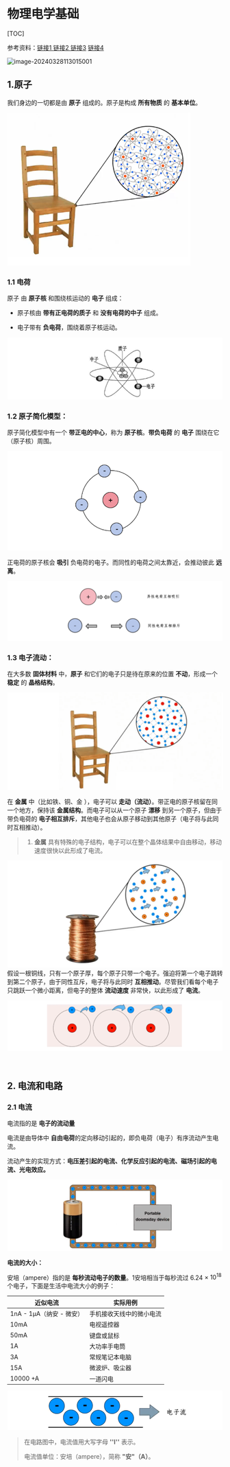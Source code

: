 # 物理电学基础

[TOC]



参考资料：[链接1 ](https://www.toutiao.com/article/6912292752080421388/?wid=1711522028477)  [链接2 ](https://www.edrawsoft.cn/mindmaster/dianxuedianli/) [链接3](http://www.360doc.com/content/16/1008/14/26166517_596673308.shtml)  [链接4](https://ihep.cas.cn/kxcb/khsl/201709/t20170921_4863078.html) 

![image-20240328113015001](C:\Users\zjh\AppData\Roaming\Typora\typora-user-images\image-20240328113015001.png)



## 1.原子

我们身边的一切都是由 **原子** 组成的。原子是构成 **所有物质** 的 **基本单位**。

![image-20240402110433801](https://raw.githubusercontent.com/zjh-jixiaolin/map_strong/main/202404021110135.png)

### 1.1 电荷

原子 由 **原子核** 和围绕核运动的 **电子** 组成：

- 原子核由 **带有正电荷的质子** 和 **没有电荷的中子** 组成。

- 电子带有 **负电荷**，围绕着原子核运动。

![image-20240402113827024](https://raw.githubusercontent.com/zjh-jixiaolin/map_strong/main/202404021344018.png)

### 1.2 原子简化模型：

原子简化模型中有一个 **带正电的中心**，称为 **原子核**。**带负电荷** 的 **电子** 围绕在它（原子核）周围。

![image-20240402181323478](https://raw.githubusercontent.com/zjh-jixiaolin/map_strong/main/202404021821552.png)

正电荷的原子核会 **吸引** 负电荷的电子。而同性的电荷之间太靠近，会推动彼此 **远离**。

![image-20240406215606904](https://raw.githubusercontent.com/zjh-jixiaolin/map_strong/main/202404062157720.png)

### 1.3 电子流动：

在大多数  **固体材料** 中，**原子** 和它们的电子只是待在原来的位置 **不动**，形成一个 **稳定** 的 **晶格结构**。

![image-20240406215924932](https://raw.githubusercontent.com/zjh-jixiaolin/map_strong/main/202404062309389.png)

在 **金属** 中（比如铁、铜、金 ），电子可以 **走动（流动）**。带正电的原子核留在同一个地方，保持该 **金属结构**。而电子可以从一个原子 **漂移** 到另一个原子，但由于带负电荷的 **电子相互排斥**，其他电子也会从原子移动到其他原子（电子将与此同时互相推动）。

>1. **金属** 具有特殊的电子结构，电子可以在整个晶体结果中自由移动，移动速度很快以此形成了电流。

![image-20240406220118469](https://raw.githubusercontent.com/zjh-jixiaolin/map_strong/main/202404062309095.png)假设一根铜线，只有一个原子厚，每个原子只带一个电子。强迫将第一个电子跳转到第二个原子，由于同性互斥，电子将与此同时 **互相推动**。尽管我们看每个电子只跳跃一个微小距离，但电子的整体 **流动速度** 非常快，以此形成了 **电流**。

![image-20240406224027582](https://raw.githubusercontent.com/zjh-jixiaolin/map_strong/main/202404062309230.png)



<br />





## 2. 电流和电路

### 2.1 电流

电流指的是 **电子的流动量**

电流是由导体中 **自由电荷**的定向移动引起的，即负电荷（电子）有序流动产生电流。

流动产生的实现方式：**电压差引起的电流、化学反应引起的电流、磁场引起的电流、光电效应。**

![image-20240406230935733](https://raw.githubusercontent.com/zjh-jixiaolin/map_strong/main/202404062309146.png)

**电流的大小：**

安培（ampere）指的是 **每秒流动电子的数量**。1安培相当于每秒流过 6.24 × $10^{18}$ 个电子，下面是生活中电流大小的例子：

| 近似电流                 | 实际用例                 |
| ------------------------ | ------------------------ |
| 1nA - 1μA（纳安 - 微安） | 手机接收天线中的微小电流 |
| 10mA                     | 电视遥控器               |
| 50mA                     | 键盘或鼠标               |
| 1A                       | 大功率手电筒             |
| 3A                       | 常规笔记本电脑           |
| 15A                      | 微波炉、吸尘器           |
| 10000 +A                 | 一道闪电                 |

![image-20240406231114785](https://raw.githubusercontent.com/zjh-jixiaolin/map_strong/main/202404062350868.png)



>在电路图中，电流值用大写字母 **''I''** 表示。
>
>电流值单位：安培（ampere），简称 **"安"（A）**。

